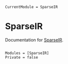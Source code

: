 ```@meta
CurrentModule = SparseIR
```

# SparseIR

Documentation for [SparseIR](https://github.com/SpM-lab/SparseIR.jl).

```@index
```

```@autodocs
Modules = [SparseIR]
Private = false
```
